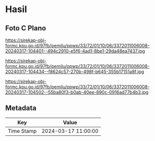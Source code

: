 # Hasil

## Foto C Plano

https://sirekap-obj-formc.kpu.go.id/97fb/pemilu/ppwp/33/72/01/10/06/3372011006008-20240317-104401--494c2910-e5f6-4ad1-8be1-29da48ea7437.jpg

https://sirekap-obj-formc.kpu.go.id/97fb/pemilu/ppwp/33/72/01/10/06/3372011006008-20240317-104434--f8624c57-270b-498f-b645-355b17151a8f.jpg

https://sirekap-obj-formc.kpu.go.id/97fb/pemilu/ppwp/33/72/01/10/06/3372011006008-20240317-104502--55ba80f3-b0ab-40ee-890c-0916ad77b4b3.jpg


## Metadata

| Key        | Value               |
| ---------- | ------------------- |
| Time Stamp | 2024-03-17 11:00:00 |



